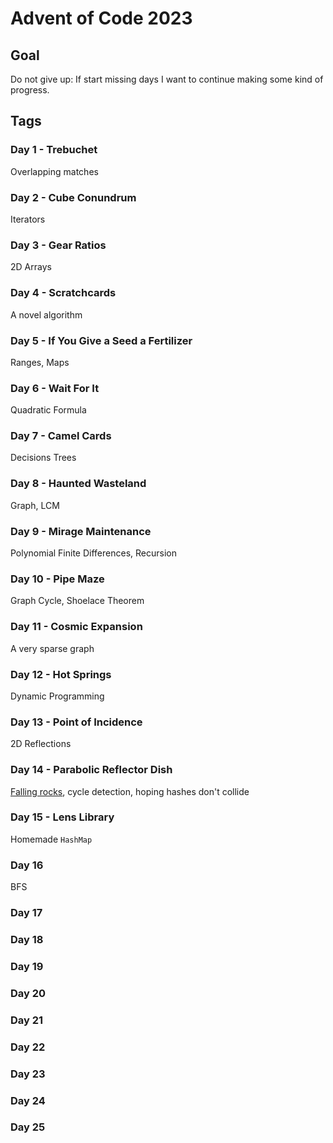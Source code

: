 # Advent of Code 2023

## Goal

Do not give up: If start missing days I want to continue making some kind of progress.

## Tags

### Day 1 - Trebuchet

Overlapping matches

### Day 2 - Cube Conundrum

Iterators

### Day 3 - Gear Ratios

2D Arrays

### Day 4 - Scratchcards

A novel algorithm

### Day 5 - If You Give a Seed a Fertilizer

Ranges, Maps

### Day 6 - Wait For It

Quadratic Formula

### Day 7 - Camel Cards

Decisions Trees

### Day 8 - Haunted Wasteland

Graph, LCM

### Day 9 - Mirage Maintenance

Polynomial Finite Differences, Recursion

### Day 10 - Pipe Maze

Graph Cycle, Shoelace Theorem

### Day 11 - Cosmic Expansion

A very sparse graph

### Day 12 - Hot Springs

Dynamic Programming

### Day 13 - Point of Incidence

2D Reflections

### Day 14 - Parabolic Reflector Dish

[Falling rocks](../y22/README.md#day-14), cycle detection, hoping hashes don't collide

### Day 15 - Lens Library

Homemade `HashMap`

### Day 16

BFS

### Day 17

### Day 18

### Day 19

### Day 20

### Day 21

### Day 22

### Day 23

### Day 24

### Day 25
